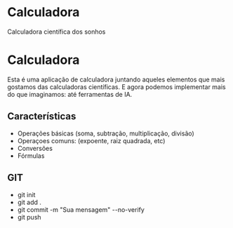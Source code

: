 # Calculadora

Calculadora científica dos sonhos

# Calculadora

Esta é uma aplicação de calculadora juntando aqueles elementos que mais gostamos das calculadoras científicas.
E agora podemos implementar mais do que imaginamos: até ferramentas de IA.

## Características

- Operações básicas (soma, subtração, multiplicação, divisão)
- Operaçoes comuns: (expoente, raiz quadrada, etc)
- Conversões
- Fórmulas

## GIT

- git init
- git add .
- git commit -m "Sua mensagem" --no-verify
- git push
